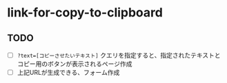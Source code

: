 # link-for-copy-to-clipboard

<!--
## Plan
Slackで文中の特定の文字列をコピーさせたいけど現状できる仕組みがないので、クッションページ作ったらいいのではと思った。

-> 静的ページで実現するため、URLクエリで渡されたテキストをコピーできるボタンを表示するサイトを作る

```
[URL]?text=[コピーさせたいテキスト]|[二つ目のコピーさせたいテキスト...
```
https://linktr.ee 的なUIイメージしてる
-->


## TODO
- [ ] `?text=[コピーさせたいテキスト]` クエリを指定すると、指定されたテキストとコピー用のボタンが表示されるページ作成
- [ ] 上記URLが生成できる、フォーム作成
